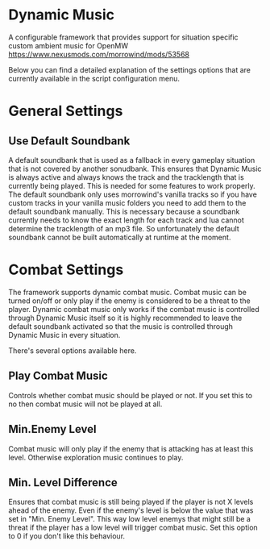 # Dynamic Music
A configurable framework that provides support for situation specific custom ambient music for OpenMW  
https://www.nexusmods.com/morrowind/mods/53568


Below you can find a detailed explanation of the settings options that are currently available in the script configuration menu.
# General Settings
## Use Default Soundbank
A default soundbank that is used as a fallback in every gameplay situation that is not covered by another sonudbank. This ensures that Dynamic Music is always active and always knows the track and the tracklength that is currently being played. This is needed for some features to work properly. The default soundbank only uses morrowind's vanilla tracks so if you have custom tracks in your vanilla music folders you need to add them to the default soundbank manually. This is necessary because a soundbank currently needs to know the exact length for each track and lua cannot determine the tracklength of an mp3 file. So unfortunately the default soundbank cannot be built automatically at runtime at the moment.

# Combat Settings
The framework supports dynamic combat music.
Combat music can be turned on/off or only play if the enemy is considered to be a threat to the player.
Dynamic combat music only works if the combat music is controlled through Dynamic Music itself so it is highly recommended to leave the default soundbank activated so that the music is controlled through Dynamic Music in every situation.

There's several options available here.
## Play Combat Music
Controls whether combat music should be played or not.
If you set this to no then combat music will not be played at all.

## Min.Enemy Level
Combat music will only play if the enemy that is attacking has at least this level. Otherwise exploration music continues to play.

## Min. Level Difference
Ensures that combat music is still being played if the player is not X levels ahead of the enemy.
Even if the enemy's level is below the value that was set in "Min. Enemy Level".
This way low level enemys that might still be a threat if the player has a low level will trigger combat music.
Set this option to 0 if you don't like this behaviour.